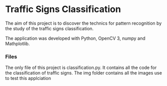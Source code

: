 # Traffic Signs Classification

The aim of this project is to discover the technics for pattern recognition by the study of the traffic signs classification.

The application was developed with Python, OpenCV 3, numpy and Mathplotlib.

### Files
The only file of this project is classification.py. It contains all the code for the classification of traffic signs.
The img folder contains all the images use to test this applciation
